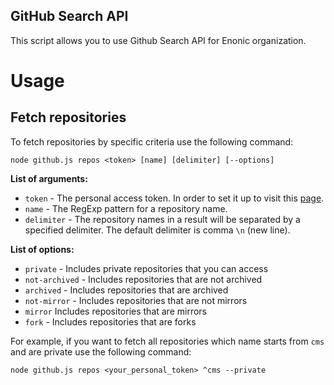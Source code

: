 ## GitHub Search API

This script allows you to use Github Search API for Enonic organization.

# Usage

## Fetch repositories

To fetch repositories by specific criteria use the following command:

    node github.js repos <token> [name] [delimiter] [--options]

**List of arguments:**

- `token` - The personal access token. In order to set it up to visit this [page](https://github.com/settings/tokens).
- `name` - The RegExp pattern for a repository name.
- `delimiter` - The repository names in a result will be separated by a specified delimiter. The default delimiter is comma `\n` (new line).

**List of options:**

- `private` - Includes private repositories that you can access
- `not-archived` - Includes repositories that are not archived
- `archived` - Includes repositories that are archived
- `not-mirror` - Includes repositories that are not mirrors
- `mirror` Includes repositories that are mirrors
- `fork` - Includes repositories that are forks

For example, if you want to fetch all repositories which name starts from `cms` and are private use the following command:

    node github.js repos <your_personal_token> ^cms --private
